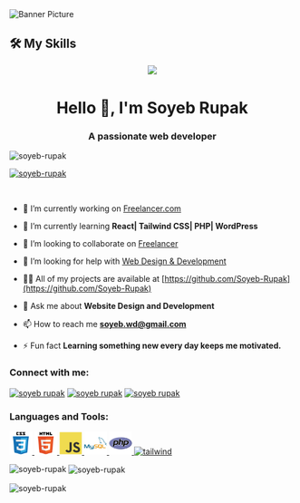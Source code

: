  <img src="https://i.ibb.co/dwj9DhCn/Frontend-Developer-Word-Press-Expert.png" alt="Banner Picture">


## 🛠 My Skills

<p align="center">
  <img src="https://skillicons.dev/icons?i=html,css,bootstrap,tailwind,js,php,wordpress,mysql" />
</p>

<h1 align="center">Hello 👋, I'm Soyeb Rupak</h1>
<h3 align="center">A passionate web developer</h3>

<p align="left"> <img src="https://komarev.com/ghpvc/?username=soyeb-rupak&label=Profile%20views&color=0e75b6&style=flat" alt="soyeb-rupak" /> </p>

<p align="left"> <a href="https://github.com/ryo-ma/github-profile-trophy"><img src="https://github-profile-trophy.vercel.app/?username=soyeb-rupak" alt="soyeb-rupak" /></a> </p>

<p align="left"> <a href="https://twitter.com/" target="blank"><img src="https://img.shields.io/twitter/follow/?logo=twitter&style=for-the-badge" alt="" /></a> </p>

- 🔭 I’m currently working on [Freelancer.com](https://github.com/Soyeb-Rupak)

- 🌱 I’m currently learning **React| Tailwind CSS| PHP| WordPress**

- 👯 I’m looking to collaborate on [Freelancer](https://www.freelancer.com/u/rupaksoyebbd)

- 🤝 I’m looking for help with [Web Design & Development](https://www.linkedin.com/in/soyeb-rupak-80971526b/)

- 👨‍💻 All of my projects are available at [https://github.com/Soyeb-Rupak](https://github.com/Soyeb-Rupak)

- 💬 Ask me about **Website Design and Development**

- 📫 How to reach me **soyeb.wd@gmail.com**

- ⚡ Fun fact **Learning something new every day keeps me motivated.**

<h3 align="left">Connect with me:</h3>
<p align="left">
<a href="https://linkedin.com/in/soyeb rupak" target="blank"><img align="center" src="https://raw.githubusercontent.com/rahuldkjain/github-profile-readme-generator/master/src/images/icons/Social/linked-in-alt.svg" alt="soyeb rupak" height="30" width="40" /></a>
<a href="https://fb.com/soyeb rupak" target="blank"><img align="center" src="https://raw.githubusercontent.com/rahuldkjain/github-profile-readme-generator/master/src/images/icons/Social/facebook.svg" alt="soyeb rupak" height="30" width="40" /></a>
<a href="https://instagram.com/soyeb rupak" target="blank"><img align="center" src="https://raw.githubusercontent.com/rahuldkjain/github-profile-readme-generator/master/src/images/icons/Social/instagram.svg" alt="soyeb rupak" height="30" width="40" /></a>
</p>

<h3 align="left">Languages and Tools:</h3>
<p align="left"> <a href="https://www.w3schools.com/css/" target="_blank" rel="noreferrer"> <img src="https://raw.githubusercontent.com/devicons/devicon/master/icons/css3/css3-original-wordmark.svg" alt="css3" width="40" height="40"/> </a> <a href="https://www.w3.org/html/" target="_blank" rel="noreferrer"> <img src="https://raw.githubusercontent.com/devicons/devicon/master/icons/html5/html5-original-wordmark.svg" alt="html5" width="40" height="40"/> </a> <a href="https://developer.mozilla.org/en-US/docs/Web/JavaScript" target="_blank" rel="noreferrer"> <img src="https://raw.githubusercontent.com/devicons/devicon/master/icons/javascript/javascript-original.svg" alt="javascript" width="40" height="40"/> </a> <a href="https://www.mysql.com/" target="_blank" rel="noreferrer"> <img src="https://raw.githubusercontent.com/devicons/devicon/master/icons/mysql/mysql-original-wordmark.svg" alt="mysql" width="40" height="40"/> </a> <a href="https://www.php.net" target="_blank" rel="noreferrer"> <img src="https://raw.githubusercontent.com/devicons/devicon/master/icons/php/php-original.svg" alt="php" width="40" height="40"/> </a> <a href="https://tailwindcss.com/" target="_blank" rel="noreferrer"> <img src="https://www.vectorlogo.zone/logos/tailwindcss/tailwindcss-icon.svg" alt="tailwind" width="40" height="40"/> </a> </p>

<p><img align="left" src="https://github-readme-stats.vercel.app/api/top-langs?username=soyeb-rupak&show_icons=true&locale=en&layout=compact" alt="soyeb-rupak" /></p>

<p>&nbsp;<img align="center" src="https://github-readme-stats.vercel.app/api?username=soyeb-rupak&show_icons=true&locale=en" alt="soyeb-rupak" /></p>

<p><img align="center" src="https://github-readme-streak-stats.herokuapp.com/?user=soyeb-rupak&" alt="soyeb-rupak" /></p>
